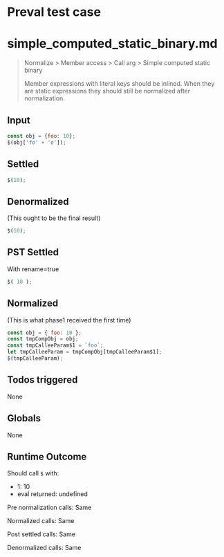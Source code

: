 # Preval test case

# simple_computed_static_binary.md

> Normalize > Member access > Call arg > Simple computed static binary
>
> Member expressions with literal keys should be inlined. When they are static expressions they should still be normalized after normalization.

## Input

`````js filename=intro
const obj = {foo: 10};
$(obj['fo' + 'o']);
`````


## Settled


`````js filename=intro
$(10);
`````


## Denormalized
(This ought to be the final result)

`````js filename=intro
$(10);
`````


## PST Settled
With rename=true

`````js filename=intro
$( 10 );
`````


## Normalized
(This is what phase1 received the first time)

`````js filename=intro
const obj = { foo: 10 };
const tmpCompObj = obj;
const tmpCalleeParam$1 = `foo`;
let tmpCalleeParam = tmpCompObj[tmpCalleeParam$1];
$(tmpCalleeParam);
`````


## Todos triggered


None


## Globals


None


## Runtime Outcome


Should call `$` with:
 - 1: 10
 - eval returned: undefined

Pre normalization calls: Same

Normalized calls: Same

Post settled calls: Same

Denormalized calls: Same
